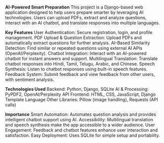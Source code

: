 **AI-Powered Smart Preparation**
This project is a Django-based web application designed to help users prepare smarter by leveraging AI technologies. Users can upload PDFs, extract and analyze questions, interact with an AI chatbot, and translate responses into multiple languages.

**Key Features**
User Authentication: Secure registration, login, and profile management.
PDF Upload & Question Extraction: Upload PDFs and automatically extract questions for further analysis.
AI-Based Similarity Detection: Find similar or repeated questions using external AI APIs (OpenAI/Perplexity).
Chatbot Integration: Interact with an AI-powered chatbot for instant answers and support.
Multilingual Translation: Translate chatbot responses into Hindi, Tamil, Telugu, Arabic, and Chinese.
Speech Synthesis: Listen to chatbot responses using built-in speech features.
Feedback System: Submit feedback and view feedback from other users, with sentiment analysis.

**Technologies Used**
Backend: Python, Django, SQLite
AI & Processing: PyPDF2, OpenAI/Perplexity API
Frontend: HTML, CSS, JavaScript, Django Template Language
Other Libraries: Pillow (image handling), Requests (API calls)

**Importance**
Smart Automation: Automates question analysis and provides intelligent chatbot support using AI.
Accessibility: Multilingual translation and speech synthesis make the app accessible to a wider audience.
User Engagement: Feedback and chatbot features enhance user interaction and satisfaction.
Easy Deployment: Uses SQLite for simple setup and portability.
